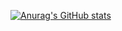 [![Anurag's GitHub stats](https://github-readme-stats.vercel.app/api?username=tarunod)](https://github.com/anuraghazra/github-readme-stats)
